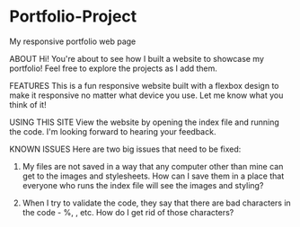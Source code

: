 # Portfolio-Project
My responsive portfolio web page

ABOUT
Hi! You're about to see how I built a website to showcase my portfolio! Feel free to explore the projects as I add them.

FEATURES
This is a fun responsive website built with a flexbox design to make it responsive no matter what device you use.
Let me know what you think of it!

USING THIS SITE
View the website by opening the index file and running the code. I'm looking forward to hearing your feedback.

KNOWN ISSUES
Here are two big issues that need to be fixed: 
1. My files are not saved in a way that any computer other than mine can get to the images and stylesheets. How can I save them in a place that everyone who runs the index file will see the images and styling?

2. When I try to validate the code, they say that there are bad characters in the code - %, \, etc. How do I get rid of those characters?
